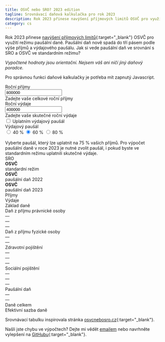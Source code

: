 ```yaml
---
title: OSVČ nebo SRO? 2023 edition
tagline: Srovnávací daňová kalkulačka pro rok 2023
description: Rok 2023 přinese navýšení příjmových limitů OSVČ pro využití režimu paušální daně. Paušální daň nově spadá do tří pásem podle výše příjmů a výdajového paušálu. Jak si vede paušální daň ve srovnání s SRO a OSVČ ve standardním režimu?
category: cs
---
```

Rok 2023 přinese [navýšení příjmových limitů](https://zpravy.aktualne.cz/ekonomika/kalkulacka-pausalni-dan-2023/r~ba0dfdcad05611ec8a24ac1f6b220ee8/){:target="_blank"} OSVČ pro využití režimu paušální daně.
Paušální daň nově spadá do tří pásem podle výše příjmů a výdajového paušálu.
Jak si vede paušální daň ve srovnání s SRO a OSVČ ve standardním režimu?

_Vypočtené hodnoty jsou orientační. Nejsem váš ani ničí jiný daňový poradce._

<noscript>Pro správnou funkci daňové kalkulačky je potřeba mít zapnutý Javascript.</noscript>

<div class="mt-60 sm:flex items-baseline">
  <label for="revenue" class="block w-180 font-bold">Roční příjmy</label>
  <div class="mt-[6px] md:flex items-baseline">
    <input id="revenue" name="revenue" type="number" min="0" step="100000" value="800000" class="w-[181px]">
    <div class="text-xs md:ml-[15px] mt-[6px]">Zadejte vaše celkové roční příjmy</div>
  </div>
</div>
<div class="mt-30 sm:flex items-baseline">
  <label for="expenses" class="block w-180 shrink-0 font-bold">Roční výdaje</label>
  <div class="mt-[6px]">
    <div class="md:flex items-baseline">
      <input id="expenses" name="expenses" type="number" min="0" step="100000" value="400000" class="w-[181px]">
      <div id="expenses_label" class="text-xs md:ml-[15px] mt-[6px]">Zadejte vaše skutečné roční výdaje</div>
    </div>
    <label for="fixed_expenses" class="block mt-[10px] text-sm">
      <input id="fixed_expenses" name="fixed_expenses" type="checkbox">
      Uplatním výdajový paušál
    </label>
  </div>
</div>
<div class="mt-30 sm:mt-[15px] sm:flex items-baseline">
  <span class="block w-180 shrink-0 font-bold">Výdajový paušál</span>
  <div class="leading-[0.875rem]">
    <div class="mt-[10px] w-[255px] flex space-x-30">
      <label for="fixed_expenses_40" class="pl-[1px]">
        <input name="fixed_expenses_rate" id="fixed_expenses_40" type="radio" value="0.4">
        40 %
      </label>
      <label for="fixed_expenses_60" class="pl-[1px]">
        <input name="fixed_expenses_rate" id="fixed_expenses_60" type="radio" value="0.6" checked>
        60 %
      </label>
      <label for="fixed_expenses_80">
        <input name="fixed_expenses_rate" id="fixed_expenses_80" type="radio" value="0.8">
        80 %
      </label>
    </div>
    <br>
    <span class="text-xs">
      Vyberte paušál, který lze uplatnit na 75 % vašich příjmů. Pro výpočet paušální daně v roce 2023 je nutné zvolit paušál, i pokud byste ve standardním režimu uplatnili skutečné výdaje.
    </span>
  </div>
</div>

<div class="my-60 -ml-60 pl-60 -mr-30 md:-mr-90 lg:-mx-90 lg:px-0 overflow-x-auto">
<div class="w-[930px] md:w-[960px] pr-30 md:pr-60 lg:w-[900px] lg:pr-0">
  <div class="row p-0">
    <div></div>
    <div class="font-bold">SRO</div>
    <div>
      <strong>OSVČ</strong>
      <br>
      <span class="relative -top-[6px] text-sm font-normal mb-[6px]">standardní režim</span>
    </div>
    <div>
      <strong>OSVČ</strong>
      <br>
      <span class="relative -top-[6px] text-sm font-normal mb-[6px]">paušální daň 2022</span>
    </div>
    <div>
      <strong>OSVČ</strong>
      <br>
      <span class="relative -top-[6px] text-sm font-normal mb-[6px]">paušální daň 2023</span>
    </div>
  </div>
  <div class="row">
    <div>Příjmy</div>
    <div class="revenue"></div>
    <div class="revenue"></div>
    <div class="revenue" id="fixed_2022_revenue"></div>
    <div class="revenue" id="fixed_2023_revenue"></div>
  </div>
  <div class="row">
    <div>Výdaje</div>
    <div class="expenses"></div>
    <div class="expenses"></div>
    <div class="expenses"></div>
    <div class="expenses"></div>
  </div>
  <div class="row">
    <div>Základ daně</div>
    <div class="company_tax_basis" title="Rozdíl mezi příjmy a výdaji"></div>
    <div class="standard_tax_basis" title="Rozdíl mezi příjmy a výdaji"></div>
    <div class="fixed_2022_tax_basis" title="Rozdíl mezi příjmy a výdaji"></div>
    <div class="fixed_2023_tax_basis" title="Rozdíl mezi příjmy a výdaji"></div>
  </div>
  <div class="row">
    <div>Daň z příjmu právnické osoby</div>
    <div class="company_legal_person_tax" title="19 % ze základu daně"></div>
    <div>&mdash;</div>
    <div>&mdash;</div>
    <div>&mdash;</div>
  </div>
  <div class="row">
    <div>Daň z příjmu fyzické osoby</div>
    <div class="company_natural_person_tax" title="15 % ze základu daně po odečtení daně z příjmu právnické osoby"></div>
    <div class="standard_natural_person_tax" title="15 % ze základu daně"></div>
    <div>&mdash;</div>
    <div>&mdash;</div>
  </div>
  <div class="row">
    <div>Zdravotní pojištění</div>
    <div>&mdash;</div>
    <div class="standard_health_insurance" title="13,5 % z poloviny základu daně; minimálně 2 627 Kč (2022)"></div>
    <div>&mdash;</div>
    <div>&mdash;</div>
  </div>
  <div class="row">
    <div>Sociální pojištění</div>
    <div>&mdash;</div>
    <div class="standard_social_contribution" title="29,2 % z poloviny základu daně; minimálně 2 841 Kč (2022)"></div>
    <div>&mdash;</div>
    <div>&mdash;</div>
  </div>
  <div class="row">
    <div>Paušální daň</div>
    <div>&mdash;</div>
    <div>&mdash;</div>
    <div class="fixed_2022_fixed_tax" title="5 994 Kč měsíčně pro rok 2022"></div>
    <div class="fixed_2023_fixed_tax" title="6 500 Kč, 16 000 Kč nebo 26 000 Kč měsíčně pro rok 2023 v závislosti na příjmech a výdajovém paušálu, který lze aplikovat na 75 % příjmů"></div>
  </div>
  <div class="row font-bold">
    <div>Daně celkem</div>
    <div class="company_total_tax"></div>
    <div class="standard_total_tax"></div>
    <div class="fixed_2022_total_tax"></div>
    <div class="fixed_2023_total_tax"></div>
  </div>
  <div class="row pt-[6px] border-none text-sm text-dark-60">
    <div>Efektivní sazba daně</div>
    <div class="company_effective_tax_rate"></div>
    <div class="standard_effective_tax_rate"></div>
    <div class="fixed_2022_effective_tax_rate"></div>
    <div class="fixed_2023_effective_tax_rate"></div>
  </div>
</div>
</div>

<script src="/assets/taxes.js"></script>

Srovnávací tabulku inspirovala stránka [osvcnebosro.cz](https://osvcnebosro.cz){:target="_blank"}.

Našli jste chybu ve výpočtech? Dejte mi vědět [emailem](mailto:dan@kessl.net) nebo navrhněte vylepšení na [GitHubu](https://github.com/kessl/blog/blob/master/_posts/2022-07-09-osvc-nebo-sro.md?plain=1){:target="_blank"}.
